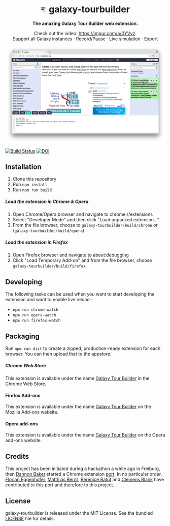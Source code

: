 <div align="center">
  <h1>
    <img src="./src/icons/icon-19.png" alt="Galaxy Logo">
    galaxy-tourbuilder
  </h1>

  <p>
    <strong>The amazing Galaxy Tour Builder web extension.</strong>
  </p>
  <p>
    Check out the video: <a href="https://imgur.com/a/0YVvz">https://imgur.com/a/0YVvz</a>.</strong>
    <br>
    Support all Galaxy instances · Record/Pause · Live simulation · Export
  </p>
  <p>
    <img src="res/screenshot.png">
  <p>
</div>

[![Build Status](https://travis-ci.org/TailorDev/galaxy-tourbuilder.svg?branch=master)](https://travis-ci.org/TailorDev/galaxy-tourbuilder) [![DOI](https://zenodo.org/badge/DOI/10.5281/zenodo.830481.svg)](https://doi.org/10.5281/zenodo.830481)

## Installation

1. Clone this repository
2. Run `npm install`
3. Run `npm run build`

##### Load the extension in Chrome & Opera

1. Open Chrome/Opera browser and navigate to chrome://extensions
2. Select "Developer Mode" and then click "Load unpacked extension..."
3. From the file browser, choose to `galaxy-tourbuilder/build/chrome` or
   (`galaxy-tourbuilder/build/opera`)

##### Load the extension in Firefox

1. Open Firefox browser and navigate to about:debugging
2. Click "Load Temporary Add-on" and from the file browser, choose
   `galaxy-tourbuilder/build/firefox`

## Developing

The following tasks can be used when you want to start developing the extension
and want to enable live reload -

- `npm run chrome-watch`
- `npm run opera-watch`
- `npm run firefox-watch`

## Packaging

Run `npm run dist` to create a zipped, production-ready extension for each
browser. You can then upload that to the appstore.

##### Chrome Web Store

This extension is available under the name [Galaxy Tour
Builder](https://chrome.google.com/webstore/detail/galaxy-tour-builder/mdfbapknmcpnbmggahhaegehbbbmhmgg)
in the Chrome Web Store.

#### Firefox Add-ons

This extension is available under the name [Galaxy Tour
Builder](https://addons.mozilla.org/en-US/firefox/addon/galaxy-tour-builder/) on
the Mozilla Add-ons website.

#### Opera add-ons

This extension is available under the name [Galaxy Tour
Builder](https://addons.opera.com/en/extensions/details/galaxy-tour-builder/) on
the Opera add-ons website.

## Credits

This project has been initiated during a hackathon a while ago in Freiburg, then
[Dannon Baker](https://github.com/dannon) started a Chrome extension
[port](https://github.com/dannon/tourbuilder). In no particular order, [Florian
Eggenhofer](https://github.com/eggzilla), [Matthias
Bernt](https://github.com/bernt-matthias), [Bérénice
Batut](https://github.com/bebatut) and [Clemens
Blank](https://github.com/blankclemens) have contributed to this port and
therefore to this project.

## License

galaxy-tourbuilder is released under the MIT License. See the bundled
[LICENSE](LICENSE) file for details.
